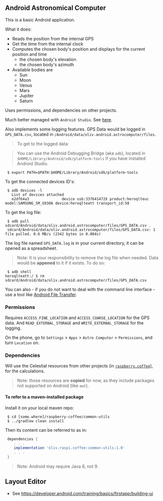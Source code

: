 ## Android Astronomical Computer
This is a basic Android application.

What it does:
- Reads the position from the internal GPS
- Get the time from the internal clock
- Computes the chosen body's position and displays for the current position and time
    - the chosen body's elevation
    - the chosen body's azimuth
- Available bodies are
    - Sun
    - Moon
    - Venus
    - Mars
    - Jupiter
    - Saturn

Uses permissions, and dependencies on other projects.

Much better managed with `Android Studio`. See [here](https://developer.android.com/studio/install).

Also implements some logging features.
GPS Data would be logged in `GPS_DATA.csv`, located in `/Android/data/oliv.android.astrocomputer/files`.

> To get to the logged data:

> You can use the Android Debugging Bridge (aka `adb`), located in `$HOME/Library/Android/sdk/platform-tools` if you have installed Android Studio.

```
 $ export PATH=$PATH:$HOME/Library/Android/sdk/platform-tools
```

To get the connected devices ID's:
```
 $ adb devices -l
   List of devices attached
   e2df64a3               device usb:337641472X product:heroqlteuc model:SAMSUNG_SM_G930A device:heroqlteatt transport_id:58
```

To get the log file:
```
 $ adb pull sdcard/Android/data/oliv.android.astrocomputer/files/GPS_DATA.csv .
 sdcard/Android/data/oliv.android.astrocomputer/files/GPS_DATA.csv: 1 file pulled. 0.6 MB/s (2342 bytes in 0.004s)
```
The log file named `GPS_DATA.log` is in your current directory, it can be opened as a spreadsheet.

> Note: It is your responsibility to remove the log file when needed. Data would be **appened** to it if it exists.
> To do so:
```
 $ adb shell
heroqlteatt:/ $ rm sdcard/Android/data/oliv.android.astrocomputer/files/GPS_DATA.csv
```

You can also - if you do not want to deal with the command line interface - use a tool like [Android File Transfer](https://www.android.com/filetransfer/).

### Permissions
Requires `ACCESS_FINE_LOCATION` and `ACCESS_COARSE_LOCATION` for the GPS data.
And `READ_EXTERNAL_STORAGE` and `WRITE_EXTERNAL_STORAGE` for the logging.

On the phone, go to `Settings` > `Apps` > `Astro Computer` > `Permissions`, and turn `Location` on.

### Dependencies
Will use the Celestial resources from other projects (in [`raspberry.coffee`](https://github.com/OlivierLD/raspberry-coffee)), for the calculations.

> Note: those resources are **copied** for now, as they include packages not supported on Android (like `awt`).

#### To refer to a maven-installed package
Install it on your local maven repo:
```
 $ cd [some.where]/raspberry-coffee/common-utils
 $ ../gradlew clean install
```
Then its content can be referred to as in:
```groovy
 dependencies {
    . . .
    implementation 'oliv.raspi.coffee:common-utils:1.0'
    . . .
 }
```

> Note: Android may require Java 8, not 9.

## Layout Editor
- See <https://developer.android.com/training/basics/firstapp/building-ui>
